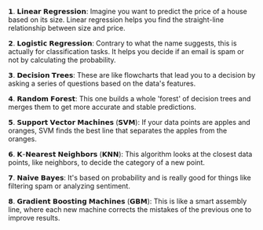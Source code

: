 𝟭. 𝗟𝗶𝗻𝗲𝗮𝗿 𝗥𝗲𝗴𝗿𝗲𝘀𝘀𝗶𝗼𝗻: Imagine you want to predict the price of a house based on its size. Linear regression helps you find the straight-line relationship between size and price.

𝟮. 𝗟𝗼𝗴𝗶𝘀𝘁𝗶𝗰 𝗥𝗲𝗴𝗿𝗲𝘀𝘀𝗶𝗼𝗻: Contrary to what the name suggests, this is actually for classification tasks. It helps you decide if an email is spam or not by calculating the probability.

𝟯. 𝗗𝗲𝗰𝗶𝘀𝗶𝗼𝗻 𝗧𝗿𝗲𝗲𝘀: These are like flowcharts that lead you to a decision by asking a series of questions based on the data's features.

𝟰. 𝗥𝗮𝗻𝗱𝗼𝗺 𝗙𝗼𝗿𝗲𝘀𝘁: This one builds a whole 'forest' of decision trees and merges them to get more accurate and stable predictions.

𝟱. 𝗦𝘂𝗽𝗽𝗼𝗿𝘁 𝗩𝗲𝗰𝘁𝗼𝗿 𝗠𝗮𝗰𝗵𝗶𝗻𝗲𝘀 (𝗦𝗩𝗠): If your data points are apples and oranges, SVM finds the best line that separates the apples from the oranges.

𝟲. 𝗞-𝗡𝗲𝗮𝗿𝗲𝘀𝘁 𝗡𝗲𝗶𝗴𝗵𝗯𝗼𝗿𝘀 (𝗞𝗡𝗡): This algorithm looks at the closest data points, like neighbors, to decide the category of a new point.

𝟳. 𝗡𝗮𝗶𝘃𝗲 𝗕𝗮𝘆𝗲𝘀: It's based on probability and is really good for things like filtering spam or analyzing sentiment.

𝟴. 𝗚𝗿𝗮𝗱𝗶𝗲𝗻𝘁 𝗕𝗼𝗼𝘀𝘁𝗶𝗻𝗴 𝗠𝗮𝗰𝗵𝗶𝗻𝗲𝘀 (𝗚𝗕𝗠): This is like a smart assembly line, where each new machine corrects the mistakes of the previous one to improve results.
